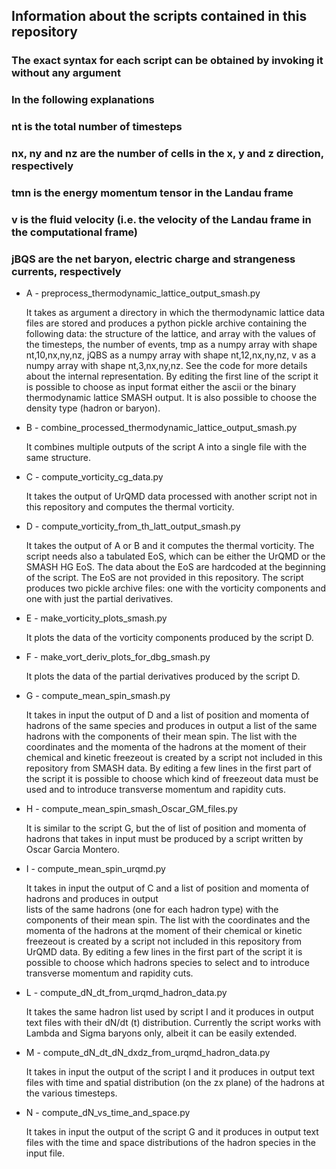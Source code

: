 ## Information about the scripts contained in this repository
### The exact syntax for each script can be obtained by invoking it without any argument
### In the following explanations
### nt is the total number of timesteps
### nx, ny and nz are the number of cells in the x, y and z direction, respectively
### tmn is the energy momentum tensor in the Landau frame
### v is the fluid velocity (i.e. the velocity of the Landau frame in the computational frame)
### jBQS are the net baryon, electric charge and strangeness currents, respectively

* A - preprocess_thermodynamic_lattice_output_smash.py
  
  It takes as argument a directory in which the thermodynamic lattice data files are stored and
  produces a python pickle archive containing the following data: the structure of the lattice,
  and array with the values of the timesteps, the number of events, tmp as a numpy array with shape
  nt,10,nx,ny,nz, jQBS as a numpy array with shape nt,12,nx,ny,nz, v as a numpy array with shape
  nt,3,nx,ny,nz. See the code for more details about the internal representation.
  By editing the first line of the script it is possible to choose as input format either the ascii
  or the binary thermodynamic lattice SMASH output. It is also possible to choose the density type
  (hadron or baryon).

* B - combine_processed_thermodynamic_lattice_output_smash.py

  It combines multiple outputs of the script A into a single file with the same structure.

* C - compute_vorticity_cg_data.py

  It takes the output of UrQMD data processed with another script not in this repository
  and computes the thermal vorticity.
  
* D - compute_vorticity_from_th_latt_output_smash.py
  
  It takes the output of A or B and it computes the thermal vorticity.
  The script needs also a tabulated EoS, which can be either the UrQMD or the SMASH HG EoS.
  The data about the EoS are hardcoded at the beginning of the script.
  The EoS are not provided in this repository.
  The script produces two pickle archive files: one with the vorticity components and one with
  just the partial derivatives.

* E - make_vorticity_plots_smash.py

  It plots the data of the vorticity components produced by the script D.

* F - make_vort_deriv_plots_for_dbg_smash.py

  It plots the data of the partial derivatives produced by the script D.

* G - compute_mean_spin_smash.py

  It takes in input the output of D and a list of position and momenta of hadrons of the same species and
  produces in output a list of the same hadrons with the components of their mean spin.
  The list with the coordinates and the momenta of the hadrons at the moment of their chemical and kinetic
  freezeout is created by a script not included in this repository from SMASH data.
  By editing a few lines in the first part of the script it is possible to choose which kind of freezeout
  data must be used and to introduce transverse momentum and rapidity cuts.

* H - compute_mean_spin_smash_Oscar_GM_files.py

  It is similar to the script G, but the of list of position and momenta of hadrons that takes in input
  must be produced by a script written by Oscar Garcia Montero.

* I - compute_mean_spin_urqmd.py
 
  It takes in input the output of C and a list of position and momenta of hadrons and produces in output  
  lists of the same hadrons (one for each hadron type) with the components of their mean spin.
  The list with the coordinates and the momenta of the hadrons at the moment of their chemical or kinetic 
  freezeout is created by a script not included in this repository from UrQMD data.
  By editing a few lines in the first part of the script it is possible to choose which hadrons species
  to select and to introduce transverse momentum and rapidity cuts.

* L - compute_dN_dt_from_urqmd_hadron_data.py
 
  It takes the same hadron list used by script I and it produces in output text files with their
  dN/dt (t) distribution. Currently the script works with Lambda and Sigma baryons only, albeit it can be
  easily extended.

* M - compute_dN_dt_dN_dxdz_from_urqmd_hadron_data.py

  It takes in input the output of the script I and it produces in output text files with time and spatial
  distribution (on the zx plane) of the hadrons at the various timesteps.

* N - compute_dN_vs_time_and_space.py

  It takes in input the output of the script G and it produces in output text files with the time and space
  distributions of the hadron species in the input file.
